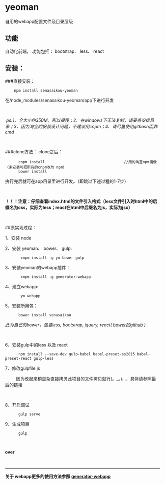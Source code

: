 # yeoman

自用的webapp配置文件及目录层级

## 功能

自动化前端， 功能包括： bootstrap、 less、 react

## 安装：

###直接安装：


        npm install senasaikou-yeoman               
        
        
  在/node_modules/senasaikou-yeoman/app下进行开发
  
  </br>
  
  *ps:1、全大小约350M，所以很慢；2、在windows下无法复制，请妥善安排目录；3、因为淘宝的安装设计问题，不建议用cnpm；4、请尽量使用gitbash而非cmd*
  
  <br/>

###clone方法：
clone之后：

          cnpm install                                    //用的淘宝npm镜像（未安装可把所有的cnpm改为 npm）
          bower install

执行完后就可在app目录里进行开发。（即跳过下述过程的1-7步）      

  <br/>
  
**！！！注意：仔细查看index.html的文件引入格式（less文件引入时html中的后缀名为css，实际为less；react在html中后缀名为js，实际为jsx）**

  <br/>
  
##原实现过程：

  1、安装 node
   
  2、安装 yeoman、 bower、 gulp:
  
           cnpm install -g yo bower gulp            

  3、安装yeoman的webapp插件：
          
           cnpm install -g generator-webapp
  
  4、建立webapp:
             
           yo webapp
           
  5、安装所用包：        
  
          bower install senasaikou     
           
           
   *此为自己的bower，包含less, bootstrap, jquery, react( [bower的github](https://github.com/Senasaikou/bower) )*
   
  <br />
  
  6、安装gulp中的less 以及 react
  
          npm install --save-dev gulp-babel babel-preset-es2015 babel-preset-react gulp-less
          
  7、修改gulpfile.js                                   
  
          因为改起来稍显杂直接拷贝此项目的文件拷贝就行(。_。)...，具体请参照最后的链接
  
   <br/>
   
  8、开启调试
          
          gulp serve
  9、生成项目
          
          gulp  
          
  <br/>
  
**over**

   <br/>
   
 ___
**关于 webapp更多的使用方法参照 [generator-webapp](https://github.com/yeoman/generator-webapp)**
